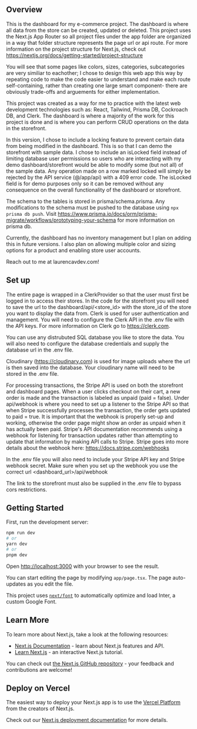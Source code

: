 
## Overview 

This is the dashboard for my e-commerce project. The dashboard is where all data from the store can be created, updated or deleted. This project uses the Next.js App Router so all project files under the app folder are organized in a way that folder structure represents the page url or api route. For more information on the project structure for Next.js, check out https://nextjs.org/docs/getting-started/project-structure

You will see that some pages like colors, sizes, categories, subcategories are very similiar to eachother; I chose to design this web app this way by repeating code to make the code easier to understand and make each route self-containing, rather than creating one large smart component- there are obviously trade-offs and arguements for either implementation.

This project was created as a way for me to practice with the latest web development technologies such as: React, Tailwind, Prisma DB, Cockroach DB, and Clerk. The dashboard is where a majority of the work for this project is done and is where you can perform CRUD operations on the data in the storefront. 

In this version, I chose to include a locking feature to prevent certain data from being modified in the dashboard. This is so that I can demo the storefront with sample data. I chose to include an isLocked field instead of limiting database user permissions so users who are interacting with my demo dashboard/storefront would be able to modify some (but not all) of the sample data. Any operation made on a row marked locked will simply be rejected by the API service (@/app/api) with a 409 error code. The isLocked field is for demo purposes only so it can be removed without any consequence on the overall functionality of the dashboard or storefront.

The schema to the tables is stored in prisma/schema.prisma. Any modifications to the schema must be pushed to the database using `npx prisma db push`. Visit https://www.prisma.io/docs/orm/prisma-migrate/workflows/prototyping-your-schema for more information on prisma db.

Currently, the dashboard has no inventory management but I plan on adding this in future versions. I also plan on allowing multiple color and sizing options for a product and enabling store user accounts.

Reach out to me at laurencavdev.com!

## Set up 

The entire page is wrapped in a ClerkProvider so that the user must first be logged in to access their stores. In the code for the storefront you will need to save the url to the dashboard/api/<store_id> with the store_id of the store you want to display the data from. Clerk is used for user authentication and management. You will need to configure the Clerk API in the .env file with the API keys. For more information on Clerk go to https://clerk.com.

You can use any distrubuted SQL database you like to store the data. You will also need to configure the database credentials and supply the database url in the .env file.

Cloudinary (https://cloudinary.com) is used for image uploads where the url is then saved into the database. Your cloudinary name will need to be stored in the .env file.

For processing transactions, the Stripe API is used on both the storefront and dashboard pages. When a user clicks checkout on their cart, a new order is made and the transaction is labeled as unpaid (paid = false). Under api/webhook is where you need to set up a listener to the Stripe API so that when Stripe successfully processes the transaction, the order gets updated to paid = true. It is important that the webhook is properly set-up and working, otherwise the order page might show an order as unpaid when it has actually been paid. Stripe's API documentation recommends using a webhook for listening for transaction updates rather than attempting to update that information by making API calls to Stripe. Stripe goes into more details about the webhook here: https://docs.stripe.com/webhooks

In the .env file you will also need to include your Stripe API key and Stripe webhook secret. Make sure when you set up the webhook you use the correct url <dashboard_url>/api/webhook

The link to the storefront must also be supplied in the .env file to bypass cors restrictions.


## Getting Started

First, run the development server:

```bash
npm run dev
# or
yarn dev
# or
pnpm dev
```

Open [http://localhost:3000](http://localhost:3000) with your browser to see the result.

You can start editing the page by modifying `app/page.tsx`. The page auto-updates as you edit the file.

This project uses [`next/font`](https://nextjs.org/docs/basic-features/font-optimization) to automatically optimize and load Inter, a custom Google Font.

## Learn More

To learn more about Next.js, take a look at the following resources:

- [Next.js Documentation](https://nextjs.org/docs) - learn about Next.js features and API.
- [Learn Next.js](https://nextjs.org/learn) - an interactive Next.js tutorial.

You can check out [the Next.js GitHub repository](https://github.com/vercel/next.js/) - your feedback and contributions are welcome!

## Deploy on Vercel

The easiest way to deploy your Next.js app is to use the [Vercel Platform](https://vercel.com/new?utm_medium=default-template&filter=next.js&utm_source=create-next-app&utm_campaign=create-next-app-readme) from the creators of Next.js.

Check out our [Next.js deployment documentation](https://nextjs.org/docs/deployment) for more details.
